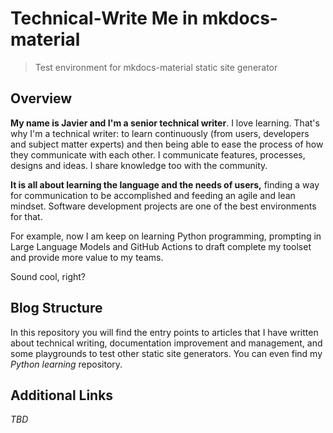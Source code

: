 # Technical-Write Me in mkdocs-material    

> Test environment for mkdocs-material static site generator

## Overview  

**My name is Javier and I'm a senior technical writer**. I love learning. That's why I'm a technical writer: to learn continuously (from users, developers and subject matter experts) and then being able to ease the process of how they communicate with each other. I communicate features, processes, designs and ideas. I share knowledge too with the community.  

**It is all about learning the language and the needs of users,** finding a way for communication to be accomplished and feeding an agile and lean mindset. Software development projects are one of the best environments for that.

For example, now I am keep on learning Python programming, prompting in Large Language Models and GitHub Actions to draft complete my toolset and provide more value to my teams.

Sound cool, right?  

## Blog Structure  

In this repository you will find the entry points to articles that I have written about technical writing, documentation improvement and management, and some playgrounds to test other static site generators. You can even find my _Python learning_ repository.  

## Additional Links  

_TBD_

